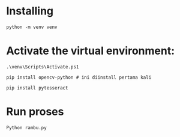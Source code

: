 # Installing
```
python -m venv venv
```

# Activate the virtual environment:
```
.\venv\Scripts\Activate.ps1

pip install opencv-python # ini diinstall pertama kali

pip install pytesseract
```
# Run proses
```
Python rambu.py
```